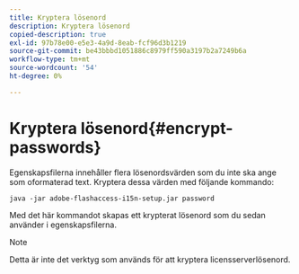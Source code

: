```yaml
---
title: Kryptera lösenord
description: Kryptera lösenord
copied-description: true
exl-id: 97b78e00-e5e3-4a9d-8eab-fcf96d3b1219
source-git-commit: be43bbbd1051886c8979ff590a3197b2a7249b6a
workflow-type: tm+mt
source-wordcount: '54'
ht-degree: 0%

---
```


# Kryptera lösenord{#encrypt-passwords}

Egenskapsfilerna innehåller flera lösenordsvärden som du inte ska ange som oformaterad text. Kryptera dessa värden med följande kommando:

`java -jar adobe-flashaccess-i15n-setup.jar password`

Med det här kommandot skapas ett krypterat lösenord som du sedan använder i egenskapsfilerna.

>[!NOTE]
>Detta är inte det verktyg som används för att kryptera licensserverlösenord.
